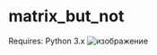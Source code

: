 # matrix_but_not
Requires: Python 3.x
![изображение](https://user-images.githubusercontent.com/83335375/148687389-4cbb3e81-34e2-4ae9-8a6c-15336b782343.png)
